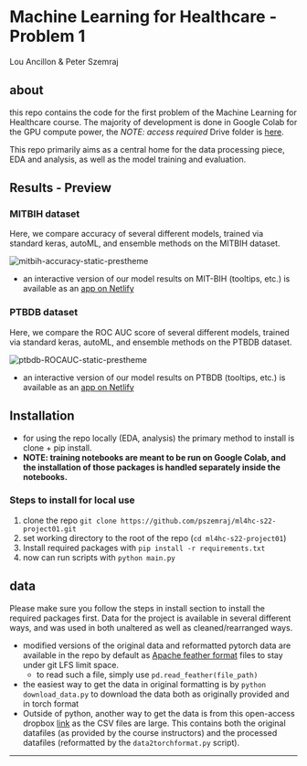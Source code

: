 # Machine Learning for Healthcare - Problem 1

Lou Ancillon & Peter Szemraj

## about

this repo contains the code for the first problem of the Machine Learning for Healthcare course. The majority of development is done in Google Colab for the GPU compute power, the _NOTE: access required_ Drive folder is [here](https://drive.google.com/drive/folders/1vZYgrdunRwJBmDzBnQnolPrN9BoagP54?usp=sharing).

This repo primarily aims as a central home for the data processing piece, EDA and analysis, as well as the model training and evaluation.

## Results - Preview

### MITBIH dataset

Here, we compare accuracy of several different models, trained via standard keras, autoML, and ensemble methods on the MITBIH dataset.

![mitbih-accuracy-static-prestheme](https://user-images.githubusercontent.com/74869040/160694309-4226dc59-601e-4342-a87d-9d97a2c0c548.png)


- an interactive version of our model results on MIT-BIH (tooltips, etc.) is available as an [app on Netlify](https://mitbih-pred-acc.netlify.app/)

### PTBDB dataset

Here, we compare the ROC AUC score of several different models, trained via standard keras, autoML, and ensemble methods on the PTBDB dataset.

![ptbdb-ROCAUC-static-prestheme](https://user-images.githubusercontent.com/74869040/160694360-92e58f18-8ee2-4940-8265-5af0837e2b7b.png)


- an interactive version of our model results on PTBDB (tooltips, etc.) is available as an [app on Netlify](https://ptbdb-pred-rocauc.netlify.app/)

## Installation

- for using the repo locally (EDA, analysis) the primary method to install is clone + pip install.
- **NOTE: training notebooks are meant to be run on Google Colab, and the installation of those packages is handled separately inside the notebooks.**

### Steps to install for local use

1. clone the repo `git clone https://github.com/pszemraj/ml4hc-s22-project01.git`
2. set working directory to the root of the repo (`cd ml4hc-s22-project01`)
3. Install required packages with `pip install -r requirements.txt`
4. now can run scripts with `python main.py`

## data

Please make sure you follow the steps in install section to install the required packages first. Data for the project is available in several different ways, and was used in both unaltered as well as cleaned/rearranged ways.

- modified versions of the original data and reformatted pytorch data are available in the repo by default as [Apache feather format](https://arrow.apache.org/docs/python/pandas.html) files to stay under git LFS limit space.
  - to read such a file, simply use `pd.read_feather(file_path)`
- the easiest way to get the data in original formatting is by `python download_data.py` to download the data both as originally provided and in torch format
- Outside of python, another way to get the data is from this open-access dropbox [link](https://www.dropbox.com/sh/hwv3msz2mdfxki1/AACOk6t8z6hNfuc3s7xM9K7-a?dl=0) as the CSV files are large. This contains both the original datafiles (as provided by the course instructors) and the processed datafiles (reformatted by the `data2torchformat.py` script).

---
